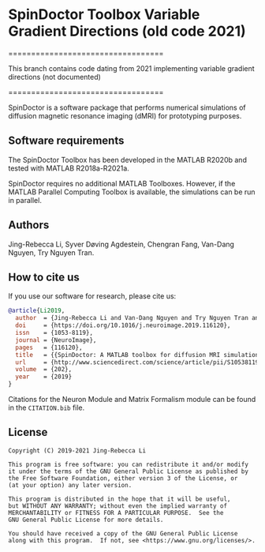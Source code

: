 # SpinDoctor Toolbox Variable Gradient Directions (old code 2021)

==================================

This branch contains code dating from 2021 implementing variable gradient directions (not documented)

==================================

SpinDoctor is a software package that performs numerical simulations of diffusion magnetic resonance imaging (dMRI) for prototyping purposes.

## Software requirements

The SpinDoctor Toolbox has been developed in the MATLAB R2020b and tested with MATLAB R2018a-R2021a.

SpinDoctor requires no additional MATLAB Toolboxes. However, if the MATLAB Parallel Computing Toolbox is available,
the simulations can be run in parallel.


## Authors

Jing-Rebecca Li, Syver Døving Agdestein, Chengran Fang, Van-Dang Nguyen, Try Nguyen Tran.

## How to cite us

If you use our software for research, please cite us:

```bibtex
@article{Li2019,
  author  = {Jing-Rebecca Li and Van-Dang Nguyen and Try Nguyen Tran and Jan Valdman and Cong-Bang Trang and Khieu Van Nguyen and Duc Thach Son Vu and Hoang An Tran and Hoang Trong An Tran and Thi Minh Phuong Nguyen},
  doi     = {https://doi.org/10.1016/j.neuroimage.2019.116120},
  issn    = {1053-8119},
  journal = {NeuroImage},
  pages   = {116120},
  title   = {{SpinDoctor: A MATLAB toolbox for diffusion MRI simulation}},
  url     = {http://www.sciencedirect.com/science/article/pii/S1053811919307116},
  volume  = {202},
  year    = {2019}
}
```

Citations for the Neuron Module and Matrix Formalism module can be found in the `CITATION.bib` file.



## License

	Copyright (C) 2019-2021 Jing-Rebecca Li

	This program is free software: you can redistribute it and/or modify
	it under the terms of the GNU General Public License as published by
	the Free Software Foundation, either version 3 of the License, or
	(at your option) any later version.

	This program is distributed in the hope that it will be useful,
	but WITHOUT ANY WARRANTY; without even the implied warranty of
	MERCHANTABILITY or FITNESS FOR A PARTICULAR PURPOSE.  See the
	GNU General Public License for more details.

	You should have received a copy of the GNU General Public License
	along with this program.  If not, see <https://www.gnu.org/licenses/>.
